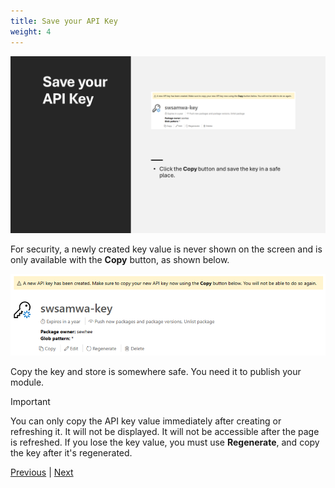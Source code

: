 ```yaml
---
title: Save your API Key
weight: 4
---
```


![Save your API Key][04]

For security, a newly created key value is never shown on the screen and is only available with the
**Copy** button, as shown below.

![New API key listing][03]

Copy the key and store is somewhere safe. You need it to publish your module.

> [!IMPORTANT]
> You can only copy the API key value immediately after creating or refreshing it. It will not be
> displayed. It will not be accessible after the page is refreshed. If you lose the key value, you
> must use **Regenerate**, and copy the key after it's regenerated.

[Previous][01] | [Next][02]

<!-- link references -->
[01]: ../slide3
[02]: ../slide5
[03]: new-api-key.png
[04]: slide4.png
